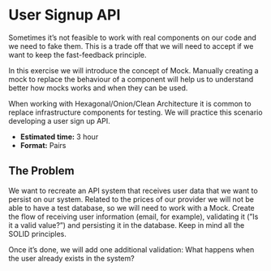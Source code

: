 # User Signup API

Sometimes it’s not feasible to work with real components on our code and we need to fake them. This is a trade off that
we will need to accept if we want to keep the fast-feedback principle.

In this exercise we will introduce the concept of Mock. Manually creating a mock to replace the behaviour of a component
will help us to understand better how mocks works and when they can be used.

When working with Hexagonal/Onion/Clean Architecture it is common to replace infrastructure components for testing.
We will practice this scenario developing a user sign up API.

- **Estimated time:** 3 hour
- **Format:** Pairs

## The Problem

We want to recreate an API system that receives user data that we want to persist on our system. Related to the prices
of our provider we will not be able to have a test database, so we will need to work with a Mock. Create the flow of
receiving user information (email, for example), validating it (”Is it a valid value?”) and persisting it in the
database. Keep in mind all the SOLID principles.

Once it’s done, we will add one additional validation: What happens when the user already exists in the system?
